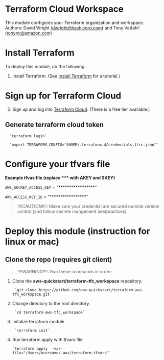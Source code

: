 
# Terraform Cloud Workspace 
This module configures your Terraform organization and workspace.  
Authors: David Wright (dwright@hashicorp.com) and Tony Vattahil (tonynv@amazon.com)

# Install Terraform
To deploy this module, do the following:
1. Install Terraform. (See [Install Terraform](https://learn.hashicorp.com/tutorials/terraform/install-cli) for a tutorial.) 

# Sign up for Terraform Cloud
2. Sign up and log into [Terraform Cloud](https://app.terraform.io/signup/account). (There is a free tier available.)

## Generate terraform cloud token

      `terraform login` 
      
      `export TERRAFORM_CONFIG="$HOME/.terraform.d/credentials.tfrc.json"`

# Configure your tfvars file

**Example tfvas file (replace *** with AKEY and SKEY)**

  `AWS_SECRET_ACCESS_KEY` = "*****************"

  `AWS_ACCESS_KEY_ID`     = "*****************"

> !!!!CAUTION!!!!: Make sure your credential are secured ourside version control (and follow secrets mangement bestpractices)

# Deploy this module (instruction for linux or mac)

## Clone the repo (requires git client)

> !!!!WARNING!!!!: Run these commands in order:

1. Clone the **aws-quickstart/terraform-tfc_workspace** repository.

        `git clone https://github.com/aws-quickstart/terraform-aws-tfc_workspace.git`

2. Change directory to the root directory.

        `cd terraform-aws-tfc_workspace`

3. Initalize terrafrom module

        `terraform init`

4.  Run terraform apply with tfvars file

        `terraform apply  -var-file="/Users/username/.aws/terraform.tfvars"`

